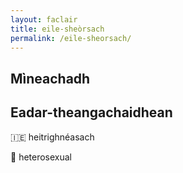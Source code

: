 ```yaml
---
layout: faclair
title: eile-sheòrsach
permalink: /eile-sheorsach/
---
```


## Mìneachadh

## Eadar-theangachaidhean

&#x1f1ee;&#x1f1ea; heitrighnéasach

&#x1f3f4;&#xe0067;&#xe0062;&#xe0065;&#xe006e;&#xe0067;&#xe007f; heterosexual
